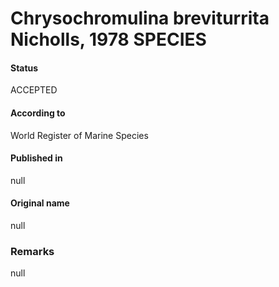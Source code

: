 Chrysochromulina breviturrita Nicholls, 1978 SPECIES
=======

#### Status
ACCEPTED

#### According to
World Register of Marine Species

#### Published in
null

#### Original name
null

### Remarks
null